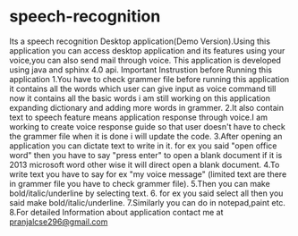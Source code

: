 # speech-recognition
Its a speech recognition Desktop application(Demo Version).Using this application you can access desktop application and its features  using your voice,you can also send mail through voice.
This application is developed using java and sphinx 4.0 api.
Important Instrustion before Running this application
  1.You have to check grammer file before running this application it contains all the words which user can give input as voice command
  till now it contains all the basic words i am still working on this application expanding dictionary and adding more words in grammer.
  2.It also contain text to speech feature means application response through voice.I am working to create voice response guide so that user doesn't have to check the grammer file when it is done i will update the code.
  3.After opening an application you can dictate text to write in it.
  for ex you said "open office word"
   then you have to say "press enter" to open a blank document if it is 2013 microsoft word other wise it will direct open a blank document.
  4.To write text you have to say for ex "my voice message" (limited text are there in grammer file you have to check grammer file).
  5.Then you can make bold/italic/underline  by selecting text.
  6. for ex you said select all
  then you said make bold/italic/underline.
  7.Similarly you can do in notepad,paint etc.
  8.For detailed Information about application contact me at pranjalcse296@gmail.com

  

